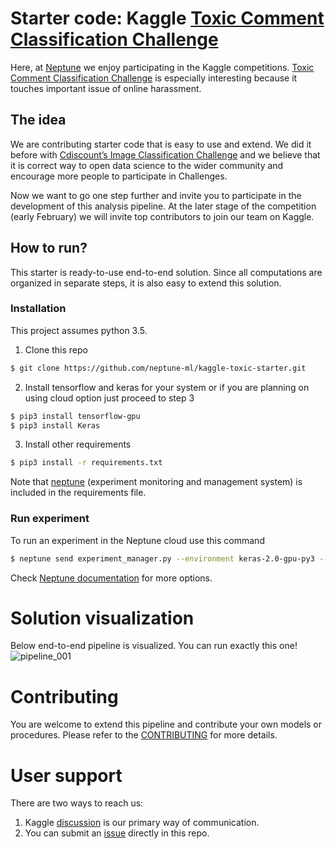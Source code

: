 # Starter code: Kaggle [Toxic Comment Classification Challenge](https://www.kaggle.com/c/jigsaw-toxic-comment-classification-challenge 'Kaggle competition')

Here, at [Neptune](https://neptune.ml/ 'machine learning lab') we enjoy participating in the Kaggle competitions. [Toxic Comment Classification Challenge](https://www.kaggle.com/c/jigsaw-toxic-comment-classification-challenge 'Kaggle competition') is especially interesting because it touches important issue of online harassment.


## The idea
We are contributing starter code that is easy to use and extend. We did it before with [Cdiscount’s Image Classification Challenge](https://github.com/deepsense-ai/cdiscount-starter) and we believe that it is correct way to open data science to the wider community and encourage more people to participate in Challenges.

Now we want to go one step further and invite you to participate in the development of this analysis pipeline. At the later stage of the competition (early February) we will invite top contributors to join our team on Kaggle.


## How to run?
This starter is ready-to-use end-to-end solution. Since all computations are organized in separate steps, it is also easy to extend this solution.

### Installation
This project assumes python 3.5.
1. Clone this repo

```bash
$ git clone https://github.com/neptune-ml/kaggle-toxic-starter.git
```
2. Install tensorflow and keras for your system or if you are planning on using cloud option just proceed to step 3 
```bash
$ pip3 install tensorflow-gpu
$ pip3 install Keras
```

3. Install other requirements
```bash
$ pip3 install -r requirements.txt
```
Note that [neptune](https://neptune.ml/ 'machine learning lab') (experiment monitoring and management system) is included in the requirements file.

### Run experiment
To run an experiment in the Neptune cloud use this command
```bash
$ neptune send experiment_manager.py --environment keras-2.0-gpu-py3 --worker gcp-gpu-medium --config neptune_config.yaml -- train-pipeline --pipeline_name ensemble_train_pipeline
```

Check [Neptune documentation](https://docs.neptune.ml/cli/neptune_send/) for more options.


# Solution visualization
Below end-to-end pipeline is visualized. You can run exactly this one!
![pipeline_001](https://github.com/neptune-ml/kaggle-toxic-starter/blob/master/pipelines_visualizations/pipeline_001.png 'our initial pipeline')


# Contributing
You are welcome to extend this pipeline and contribute your own models or procedures. Please refer to the [CONTRIBUTING](https://github.com/neptune-ml/kaggle-toxic-starter/blob/master/CONTRIBUTING.md) for more details.

# User support
There are two ways to reach us:
1. Kaggle [discussion](https://www.kaggle.com/c/jigsaw-toxic-comment-classification-challenge/discussion) is our primary way of communication.
2. You can submit an [issue](https://github.com/neptune-ml/kaggle-toxic-starter/issues) directly in this repo.
